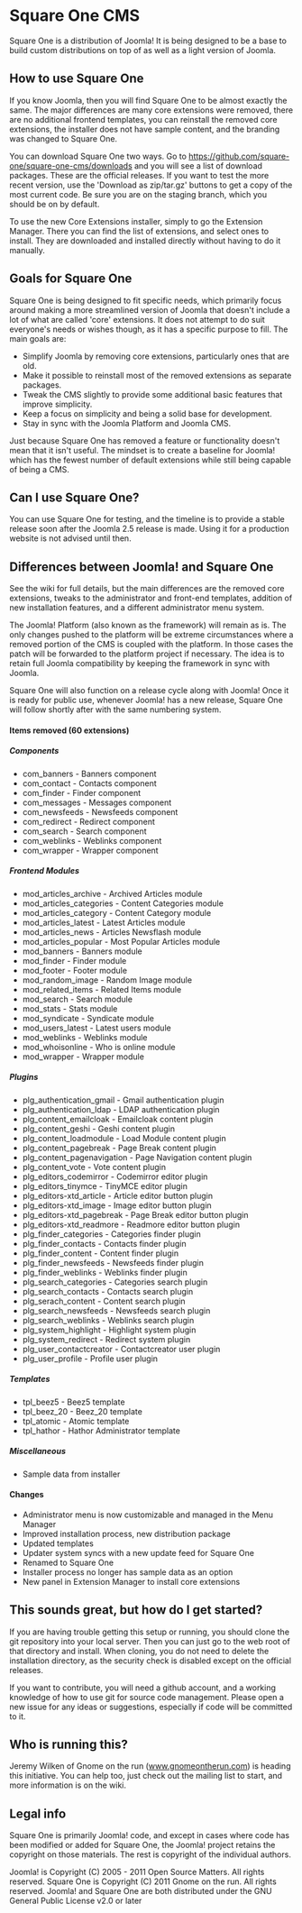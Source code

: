 # Square One CMS

Square One is a distribution of Joomla! It is being designed to be a base to build custom distributions on top of as well as a light version of Joomla. 

## How to use Square One

If you know Joomla, then you will find Square One to be almost exactly the same. The major differences are many core extensions were removed, there are no additional frontend templates, you can reinstall the removed core extensions, the installer does not have sample content, and the branding was changed to Square One.

You can download Square One two ways. Go to https://github.com/square-one/square-one-cms/downloads and you will see a list of download packages. These are the official releases. If you want to test the more recent version, use the 'Download as zip/tar.gz' buttons to get a copy of the most current code. Be sure you are on the staging branch, which you should be on by default.

To use the new Core Extensions installer, simply to go the Extension Manager. There you can find the list of extensions, and select ones to install. They are downloaded and installed directly without having to do it manually.

## Goals for Square One

Square One is being designed to fit specific needs, which primarily focus around making a more streamlined version of Joomla that doesn't include a lot of what are called 'core' extensions. It does not attempt to do suit everyone's needs or wishes though, as it has a specific purpose to fill. The main goals are:

 * Simplify Joomla by removing core extensions, particularly ones that are old.
 * Make it possible to reinstall most of the removed extensions as separate packages.
 * Tweak the CMS slightly to provide some additional basic features that improve simplicity.
 * Keep a focus on simplicity and being a solid base for development.
 * Stay in sync with the Joomla Platform and Joomla CMS.

Just because Square One has removed a feature or functionality doesn't mean that it isn't useful. The mindset is to create a baseline for Joomla! which has the fewest number of default extensions while still being capable of being a CMS.
 
## Can I use Square One?

You can use Square One for testing, and the timeline is to provide a stable release soon after the Joomla 2.5 release is made. Using it for a production website is not advised until then.

## Differences between Joomla! and Square One

See the wiki for full details, but the main differences are the removed core extensions, tweaks to the administrator and front-end templates, addition of new installation features, and a different administrator menu system.

The Joomla! Platform (also known as the framework) will remain as is. The only changes pushed to the platform will be extreme circumstances where a removed portion of the CMS is coupled with the platform. In those cases the patch will be forwarded to the platform project if necessary. The idea is to retain full Joomla compatibility by keeping the framework in sync with Joomla.

Square One will also function on a release cycle along with Joomla! Once it is ready for public use, whenever Joomla! has a new release, Square One will follow shortly after with the same numbering system.

#### Items removed (60 extensions)

##### Components

* com_banners - Banners component
* com_contact - Contacts component
* com_finder - Finder component
* com_messages - Messages component 
* com_newsfeeds - Newsfeeds component
* com_redirect - Redirect component
* com_search - Search component
* com_weblinks - Weblinks component 
* com_wrapper - Wrapper component

##### Frontend Modules

* mod_articles_archive - Archived Articles module
* mod_articles_categories - Content Categories module
* mod_articles_category - Content Category module
* mod_articles_latest - Latest Articles module
* mod_articles_news - Articles Newsflash module
* mod_articles_popular - Most Popular Articles module
* mod_banners - Banners module
* mod_finder - Finder module
* mod_footer - Footer module
* mod_random_image - Random Image module
* mod_related_items - Related Items module
* mod_search - Search module
* mod_stats - Stats module
* mod_syndicate - Syndicate module
* mod_users_latest - Latest users module
* mod_weblinks - Weblinks module
* mod_whoisonline - Who is online module
* mod_wrapper - Wrapper module

##### Plugins

* plg_authentication_gmail - Gmail authentication plugin
* plg_authentication_ldap - LDAP authentication plugin
* plg_content_emailcloak - Emailcloak content plugin
* plg_content_geshi - Geshi content plugin
* plg_content_loadmodule - Load Module content plugin
* plg_content_pagebreak - Page Break content plugin
* plg_content_pagenavigation - Page Navigation content plugin
* plg_content_vote - Vote content plugin
* plg_editors_codemirror - Codemirror editor plugin
* plg_editors_tinymce - TinyMCE editor plugin
* plg_editors-xtd_article - Article editor button plugin
* plg_editors-xtd_image - Image editor button plugin
* plg_editors-xtd_pagebreak - Page Break editor button plugin
* plg_editors-xtd_readmore - Readmore editor button plugin
* plg_finder_categories - Categories finder plugin
* plg_finder_contacts - Contacts finder plugin
* plg_finder_content - Content finder plugin
* plg_finder_newsfeeds - Newsfeeds finder plugin
* plg_finder_weblinks - Weblinks finder plugin
* plg_search_categories - Categories search plugin
* plg_search_contacts - Contacts search plugin
* plg_serach_content - Content search plugin
* plg_search_newsfeeds - Newsfeeds search plugin
* plg_search_weblinks - Weblinks search plugin
* plg_system_highlight - Highlight system plugin
* plg_system_redirect - Redirect system plugin
* plg_user_contactcreator - Contactcreator user plugin
* plg_user_profile - Profile user plugin

##### Templates

* tpl_beez5 - Beez5 template
* tpl_beez_20 - Beez_20 template
* tpl_atomic - Atomic template
* tpl_hathor - Hathor Administrator template

##### Miscellaneous

* Sample data from installer

#### Changes
 * Administrator menu is now customizable and managed in the Menu Manager
 * Improved installation process, new distribution package
 * Updated templates
 * Updater system syncs with a new update feed for Square One
 * Renamed to Square One
 * Installer process no longer has sample data as an option
 * New panel in Extension Manager to install core extensions

## This sounds great, but how do I get started?

If you are having trouble getting this setup or running, you should clone the git repository into your local server. Then you can just go to the web root of that directory and install. When cloning, you do not need to delete the installation directory, as the security check is disabled except on the official releases.

If you want to contribute, you will need a github account, and a working knowledge of how to use git for source code management. Please open a new issue for any ideas or suggestions, especially if code will be committed to it.

## Who is running this?

Jeremy Wilken of Gnome on the run (www.gnomeontherun.com) is heading this initiative. You can help too, just check out the mailing list to start, and more information is on the wiki.

## Legal info

Square One is primarily Joomla! code, and except in cases where code has been modified or added for Square One, the Joomla! project retains the copyright on those materials. The rest is copyright of the individual authors.

Joomla! is Copyright (C) 2005 - 2011 Open Source Matters. All rights reserved.
Square One is Copyright (C) 2011 Gnome on the run. All rights reserved.
Joomla! and Square One are both distributed under the GNU General Public License v2.0 or later